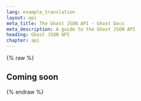 ```yaml
---
lang: example_translation
layout: api
meta_title: The Ghost JSON API - Ghost Docs
meta_description: A guide to the Ghost JSON API
heading: Ghost JSON API
chapter: api
---
```


{% raw %}

## Coming soon

{% endraw %}
